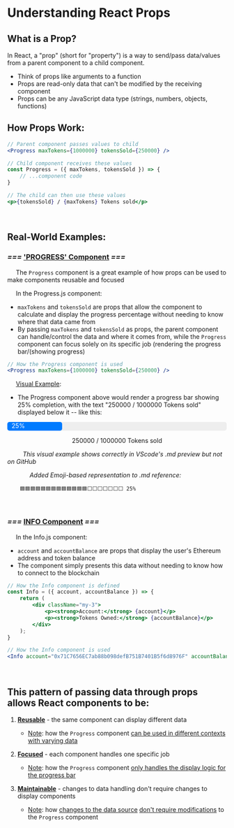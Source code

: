 # Understanding React Props

## What is a Prop?

In React, a "prop" (short for "property") is a way to send/pass data/values from a parent component to a child component.

- Think of props like arguments to a function
- Props are read-only data that can't be modified by the receiving component
- Props can be any JavaScript data type (strings, numbers, objects, functions)

## How Props Work:

```jsx
// Parent component passes values to child
<Progress maxTokens={1000000} tokensSold={250000} />

// Child component receives these values
const Progress = ({ maxTokens, tokensSold }) => {
    // ...component code
}

// The child can then use these values
<p>{tokensSold} / {maxTokens} Tokens sold</p>
```
<br>

## Real-World Examples:
### *===* <u>__'PROGRESS' Component__</u> *===*

&nbsp;&nbsp;&nbsp;&nbsp;
The `Progress` component is a great example of how props can be used to make components reusable and focused

&nbsp;&nbsp;&nbsp;&nbsp;
In the Progress.js component:
- `maxTokens` and `tokensSold` are props that allow the component to calculate and display the progress percentage without needing to know where that data came from
- By passing `maxTokens` and `tokensSold` as props, the parent component can handle/control the data and where it comes from, while the `Progress` component can focus solely on its specific job (rendering the progress bar/(showing progress)

```jsx
// How the Progress component is used
<Progress maxTokens={1000000} tokensSold={250000} />
```
&nbsp;&nbsp;&nbsp;&nbsp;
<u>Visual Example</u>:
- The Progress component above would render a progress bar showing 25% completion, with the text "250000 / 1000000 Tokens sold" displayed below it -- like this:
<div style="width:100%; background:#eee; border-radius:5px;">
  <div style="width:25%; background:#007bff; height:20px; border-radius:5px;">
    <span style="padding:0 10px; color:white;">25%</span>
  </div>
</div>
<p style="text-align:center;">250000 / 1000000 Tokens sold</p>
&nbsp;&nbsp;&nbsp;&nbsp;&nbsp;&nbsp;&nbsp;&nbsp;
<em>This visual example shows correctly in VScode's .md preview but not on GitHub<p>
&nbsp;&nbsp;&nbsp;&nbsp;&nbsp;&nbsp;&nbsp;&nbsp;&nbsp;&nbsp;&nbsp;&nbsp;
Added Emoji-based representation to .md reference:</em>

        🟦🟦🟦🟦🟦🟦🟦🟦🟦🟦🟦🟦🟦⬜⬜⬜⬜⬜⬜⬜ 25%

<br>

### *===* <u>INFO Component</u> *===*

&nbsp;&nbsp;&nbsp;&nbsp;
In the Info.js component:
- `account` and `accountBalance` are props that display the user's Ethereum address and token balance
- The component simply presents this data without needing to know how to connect to the blockchain


```jsx
// How the Info component is defined
const Info = ({ account, accountBalance }) => {
    return (
        <div className="my-3">
            <p><strong>Account:</strong> {account}</p>
            <p><strong>Tokens Owned:</strong> {accountBalance}</p>
        </div>
    );
}

// How the Info component is used
<Info account="0x71C7656EC7ab88b098defB751B7401B5f6d8976F" accountBalance={42} />
```
<br>

## This pattern of passing data through props allows React components to be:
1. <u>__Reusable__</u> - the same component can display different data
    - <u>Note</u>: how the `Progress` component <u>can be used in different contexts with varying data</u>

2. <u>__Focused__</u> - each component handles one specific job
    - <u>Note</u>: how the `Progress` component <u>only handles the display logic for the progress bar</u>

3. <u>__Maintainable__</u> - changes to data handling don't require changes to display components
    - <u>Note</u>: how <u>changes to the data source</u> <u>don't require modifications</u> to the `Progress` component